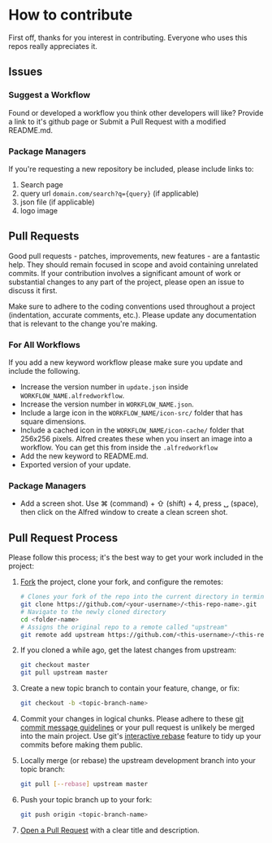 # How to contribute
First off, thanks for you interest in contributing. Everyone who uses this repos really appreciates it.

## Issues
### Suggest a Workflow
Found or developed a workflow you think other developers will like? Provide a link to it's github page or Submit a Pull Request with a modified README.md.

### Package Managers
If you're requesting a new repository be included, please include links to:

1. Search page
2. query url `domain.com/search?q={query}` (if applicable)
3. json file (if applicable)
4. logo image

## Pull Requests
Good pull requests - patches, improvements, new features - are a fantastic help.
They should remain focused in scope and avoid containing unrelated commits. If
your contribution involves a significant amount of work or substantial changes
to any part of the project, please open an issue to discuss it first.

Make sure to adhere to the coding conventions used throughout a project
(indentation, accurate comments, etc.). Please update any documentation that is
relevant to the change you're making.

### For All Workflows
If you add a new keyword workflow please make sure you update and include the following.

- Increase the version number in `update.json` inside `WORKFLOW_NAME.alfredworkflow`.
- Increase the version number in `WORKFLOW_NAME.json`.
- Include a large icon in the `WORKFLOW_NAME/icon-src/` folder that has square dimensions.
- Include a cached icon in the `WORKFLOW_NAME/icon-cache/` folder that 256x256 pixels. Alfred creates these when you insert an image into a workflow. You can get this from inside the `.alfredworkflow`
- Add the new keyword to README.md.
- Exported version of your update.

### Package Managers
- Add a screen shot. Use ⌘ (command) + ⇧ (shift) + 4, press ␣ (space), then click on the Alfred window to create a clean screen shot.

## Pull Request Process
Please follow this process; it's the best way to get your work included in the
project:

1. [Fork](http://help.github.com/fork-a-repo/) the project, clone your fork,
   and configure the remotes:

   ```bash
   # Clones your fork of the repo into the current directory in terminal
   git clone https://github.com/<your-username>/<this-repo-name>.git
   # Navigate to the newly cloned directory
   cd <folder-name>
   # Assigns the original repo to a remote called "upstream"
   git remote add upstream https://github.com/<this-username>/<this-repo-name>.git
   ```

2. If you cloned a while ago, get the latest changes from upstream:

   ```bash
   git checkout master
   git pull upstream master
   ```

3. Create a new topic branch to contain your feature, change, or fix:

   ```bash
   git checkout -b <topic-branch-name>
   ```

4. Commit your changes in logical chunks. Please adhere to these [git commit
   message guidelines](http://tbaggery.com/2008/04/19/a-note-about-git-commit-messages.html)
   or your pull request is unlikely be merged into the main project. Use git's
   [interactive rebase](https://help.github.com/articles/interactive-rebase)
   feature to tidy up your commits before making them public.

5. Locally merge (or rebase) the upstream development branch into your topic
   branch:

   ```bash
   git pull [--rebase] upstream master
   ```

6. Push your topic branch up to your fork:

   ```bash
   git push origin <topic-branch-name>
   ```

7. [Open a Pull Request](https://help.github.com/articles/using-pull-requests)
   with a clear title and description.

